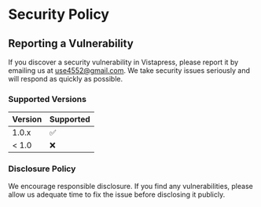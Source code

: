 # Security Policy

## Reporting a Vulnerability

If you discover a security vulnerability in Vistapress, please report it by emailing us at [use4552@gmail.com](mailto:security@vistapress.com). We take security issues seriously and will respond as quickly as possible.

### Supported Versions

| Version | Supported          |
| ------- | ------------------ |
| 1.0.x   | :white_check_mark:  |
| < 1.0   | :x:                |

### Disclosure Policy

We encourage responsible disclosure. If you find any vulnerabilities, please allow us adequate time to fix the issue before disclosing it publicly.
